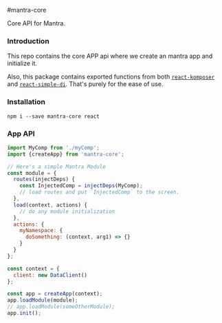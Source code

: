 #mantra-core

Core API for Mantra.

### Introduction

This repo contains the core APP api where we create an mantra app and initialize it.

Also, this package contains exported functions from both [`react-komposer`](https://github.com/kadirahq/react-komposer) and [`react-simple-di`](https://github.com/kadirahq/react-simple-di).
That's purely for the ease of use.

### Installation

```
npm i --save mantra-core react
```

### App API

```js
import MyComp from './myComp';
import {createApp} from 'mantra-core';

// Here's a simple Mantra Module
const module = {
  routes(injectDeps) {
    const InjectedComp = injectDeps(MyComp);
    // load routes and put `InjectedComp` to the screen.
  },
  load(context, actions) {
    // do any module initialization
  },
  actions: {
    myNamespace: {
      doSomething: (context, arg1) => {}
    }
  }
};

const context = {
  client: new DataClient()
};

const app = createApp(context);
app.loadModule(module);
// app.loadModule(someOtherModule);
app.init();
```

